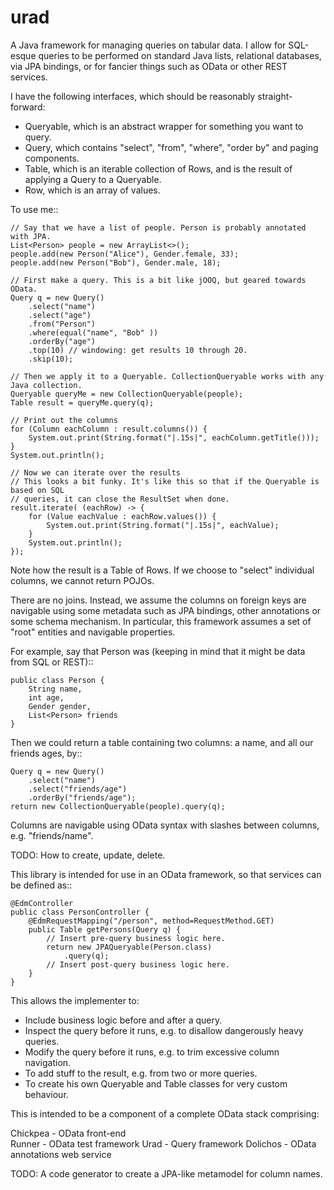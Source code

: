 # urad

A Java framework for managing queries on tabular data. I allow for SQL-esque queries to be performed on
standard Java lists, relational databases, via JPA bindings, or for fancier things such as OData or other
REST services.

I have the following interfaces, which should be reasonably straight-forward:

* Queryable, which is an abstract wrapper for something you want to query.
* Query, which contains "select", "from", "where", "order by" and paging components.
* Table, which is an iterable collection of Rows, and is the result of applying a Query to a Queryable.
* Row, which is an array of values.

To use me::

    // Say that we have a list of people. Person is probably annotated with JPA.
    List<Person> people = new ArrayList<>();
    people.add(new Person("Alice"), Gender.female, 33);
    people.add(new Person("Bob"), Gender.male, 18);

    // First make a query. This is a bit like jOOQ, but geared towards OData.
    Query q = new Query()
        .select("name")
        .select("age")
        .from("Person")
        .where(equal("name", "Bob" ))
        .orderBy("age") 
        .top(10) // windowing: get results 10 through 20.
        .skip(10);
        
    // Then we apply it to a Queryable. CollectionQueryable works with any Java collection.
    Queryable queryMe = new CollectionQueryable(people);
    Table result = queryMe.query(q);
    
    // Print out the columns
    for (Column eachColumn : result.columns()) {
        System.out.print(String.format("|.15s|", eachColumn.getTitle()));
    }
    System.out.println(); 
    
    // Now we can iterate over the results
    // This looks a bit funky. It's like this so that if the Queryable is based on SQL 
    // queries, it can close the ResultSet when done.
    result.iterate( (eachRow) -> {
        for (Value eachValue : eachRow.values()) {
            System.out.print(String.format("|.15s|", eachValue);
        }
        System.out.println();
    });


Note how the result is a Table of Rows. If we choose to "select" individual columns, we cannot return
POJOs.

There are no joins. Instead, we assume the columns on foreign keys are navigable using some metadata such as JPA 
bindings, other annotations or some schema mechanism. In particular, this framework assumes a 
set of "root" entities and navigable properties.

For example, say that Person was (keeping in mind that it might be data from SQL or REST)::

    public class Person {
        String name,
        int age,
        Gender gender,
        List<Person> friends
    }
   
Then we could return a table containing two columns: a name, and all our friends ages, by::

    Query q = new Query()
        .select("name")
        .select("friends/age") 
        .orderBy("friends/age");
    return new CollectionQueryable(people).query(q);

Columns are navigable using OData syntax with slashes between columns, e.g. "friends/name".

TODO: How to create, update, delete.

This library is intended for use in an OData framework, so that services can be defined as::

    @EdmController
    public class PersonController {
        @EdmRequestMapping("/person", method=RequestMethod.GET)
        public Table getPersons(Query q) {
            // Insert pre-query business logic here.
            return new JPAQueryable(Person.class)
                .query(q);
            // Insert post-query business logic here.
        }
    }
                
This allows the implementer to:

* Include business logic before and after a query.
* Inspect the query before it runs, e.g. to disallow dangerously heavy queries. 
* Modify the query before it runs, e.g. to trim excessive column navigation.
* To add stuff to the result, e.g. from two or more queries.
* To create his own Queryable and Table classes for very custom behaviour.

This is intended to be a component of a complete OData stack comprising:

Chickpea - OData front-end              
Runner - OData test framework
Urad - Query framework
Dolichos - OData annotations web service

TODO: A code generator to create a JPA-like metamodel for column names.
